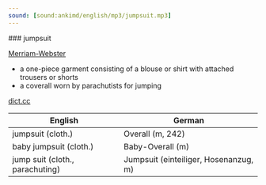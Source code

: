 ```yaml
---
sound: [sound:ankimd/english/mp3/jumpsuit.mp3]
---
```


\### jumpsuit

[Merriam-Webster](https://www.merriam-webster.com/dictionary/jumpsuit)

- a one-piece garment consisting of a blouse or shirt with attached trousers or shorts
- a coverall worn by parachutists for jumping

[dict.cc](https://www.dict.cc/jumpsuit)

| English        | German       |
| -------------- | ------------ |
| jumpsuit (cloth.) | Overall (m, 242) |
| baby jumpsuit (cloth.) | Baby-Overall (m) |
| jump suit (cloth., parachuting) | Jumpsuit (einteiliger, Hosenanzug, m) |
